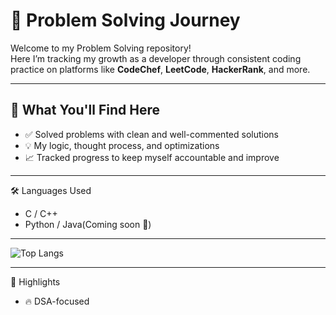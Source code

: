 # 🚀 Problem Solving Journey

Welcome to my Problem Solving repository!  
Here I’m tracking my growth as a developer through consistent coding practice on platforms like **CodeChef**, **LeetCode**, **HackerRank**, and more.

---

## 🧠 What You'll Find Here

- ✅ Solved problems with clean and well-commented solutions  
- 💡 My logic, thought process, and optimizations   
- 📈 Tracked progress to keep myself accountable and improve

---
🛠️ Languages Used
- C / C++
- Python / Java(Coming soon 🚧)

---
![Top Langs](https://github-readme-stats.vercel.app/api/top/?username=aniketbarai&repo=ProblemSolving-Code&layout=compact&theme=dark)

---

🌟 Highlights
- 🔥 DSA-focused
